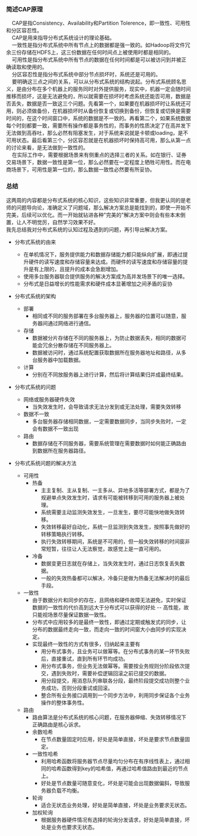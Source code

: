 ### 简述CAP原理  
&nbsp;&nbsp;&nbsp;&nbsp;CAP是指Consistency、Availability和Partition Tolerence，即一致性、可用性和分区容忍性。    
&nbsp;&nbsp;&nbsp;&nbsp;CAP是用来指导分布式系统设计的理论基础。   
&nbsp;&nbsp;&nbsp;&nbsp;一致性是指分布式系统中所有节点上的数据都是强一致的。如Hadoop将文件冗余三份存储在HDFS上，这三份数据在任何时间点上被使用时都是相同的。   
&nbsp;&nbsp;&nbsp;&nbsp;可用性是指分布式系统中所有节点的数据在任何时间都是可以被访问到并被正确读取和使用的。   
&nbsp;&nbsp;&nbsp;&nbsp;分区容忍性是指分布式系统中部分节点损坏时，系统还是可用的。   
&nbsp;&nbsp;&nbsp;&nbsp;要明确这三点之间的关系，可以从分布式系统的结构说起。分布式系统顾名思义，是由分布在多个机器上的服务同时对外提供服务，现实中，机器一定会随时间推移而损坏，这是无法避免的，所以就需要在损坏时考虑系统还能否可用，数据是否丢失，数据是否一致这三个问题。先看第一个，如果要在机器损坏时让系统还可用，则必须做备份，在机器损坏时从备份恢复或切换到备份，但恢复或切换是需要时间的，在这个时间窗口中，系统的数据是不一致的。再看第二个，如果系统数据每个时刻都要一致，需要所有操作都是事务性的，而事务的性质决定了在高并发下无法做到高吞吐，那么必然有阻塞发生，对于系统来说就是卡顿或loading，是不可用状态。最后看第三个，分区容忍就是在机器损坏时保持高可用，那么从第一点的讨论来看，是无法做到一致性的。   
&nbsp;&nbsp;&nbsp;&nbsp;在实际工作中，需要根据场景来有侧重点的选择三者的关系。如在银行、证券交易场景下，数据一致性是第一位，那么必然要在一定程度上牺牲可用性。而在电商场景下，可用性是第一位的，那么数据一致性必然要有所妥协。  


### 总结   
这两周的内容都是分布式系统的核心知识，这些知识非常重要，但我更认同的是老师的问题导向论，准确定义了问题域，那么解决方案总是能找到的，即使一开始不完美，后续可以优化。而一开始就钻进各种"完美的"解决方案中则会有些本末倒置，让人不明觉厉，自然学习效果不好。  
我先总结我对分布式系统的认知过程及遇到的问题，再引导出解决方案。  
- 分布式系统的由来  
    - 在单机情况下，服务提供能力和数据存储能力都只能纵向扩展，即通过提升硬件的读写速度和存储容量来达成。而硬件的读写速度和存储容量的提升是有上限的，且提升的成本会急剧增加。  
    - 使用多台服务器联合提供服务的解决方案成为高并发场景下的唯一选择。  
    - 分布式是日益增长的性能需求和硬件成本显著增加之间矛盾的妥协  
    
- 分布式系统的架构  
    - 部署  
        - 相同或不同的服务部署在多台服务器上，服务器的位置可以随意，服务器间通过网络进行通信。  
    - 存储  
        - 数据被分片存储在不同的服务器上，为防止数据丢失，相同的数据可能会冗余分散存储在不同服务器上。  
        - 数据被访问时，通过系统配置获取数据所在服务器地址和路径，从多台服务器中加载数据。  
    - 计算  
        - 分别在不同放服务器上进行计算，然后将计算结果归并成最终结果。  
    
- 分布式系统的问题  
    - 网络或服务器硬件失效  
        - 当失效发生时，会导致请求无法分发到或无法处理，需要失效转移  
    - 数据不一致  
        - 多台服务器存储相同数据，一定需要数据同步，当同步失败时，一定会有数据不一致出现  
    - 路由  
        - 数据存储在不同服务器，需要系统管理在需要数据时如何能正确路由到数据所在服务器路径。     
        
- 分布式系统问题的解决方法    
    - 可用性  
        - 热备  
            - 主主复制、主从复制、一主多从、异地多活等部署方式，都是为了规避单点失效发生时，请求有可能被转移到可用的服务器上被处理。  
            - 系统需要主动监测失效发生，一旦发生，要尽可能快地做失效转移。  
            - 失效转移最好自动化，系统一旦监测到失效发生，按照事先做好的转移策略执行转移。  
            - 执行失效转移期间，系统是不可用的，但一般失效转移的时间窗非常短暂，往往让人无法察觉，故感觉上是一直可用的。  
        - 冷备  
            - 数据变更日志就在存储上，当失效发生时，通过日志恢复丢失数据。  
            - 一般的失效热备都可以解决，冷备只是做为热备无法解决时的最后手段。    
    - 一致性  
        - 由于数据分片和同步的存在，且网络和硬件故障无法避免，实时保证数据的一致性的代价高到远大于分布式可以获得的好处 -- 高性能，故只能视场景尽量保证数据一致性。  
        - 分布式中应用较多的是最终一致性，即通过定期或触发式的同步，让分布的数据最终走向一致，而走向一致的时间窗大小由同步的实现决定。  
        - 实现最终一致性的方式有很多，归纳起来主要有  
            - 用分布式事务，且业务可以做幂等。在分布式事务的某一环节失败后，直接重试，直到所有环节均成功。  
            - 用分布式事务，但业务无法做幂等。需要按业务规则分阶段依次提交，遇到失败时，需要补偿逻辑回滚之前已提交的数据。  
            - 用分段提交，用消息队列串联各分段，最终阶段提交成功则整个业务成功，否则分段重试或回滚。 
            - 整合所有业务接口调用到一个同步方法中，利用同步保证各个业务操作的整体事务性。  
    - 路由 
        - 路由算法是分布式系统的核心问题，在服务器伸缩、失效转移情况下正确路由是核心诉求。  
        - 余数哈希  
            - 在节点数量固定时应用，好处是简单直接，坏处是要求节点数量固定。   
        - 一致性哈希  
            - 利用哈希函数将服务器节点尽量均匀分布在有序线性表上，通过相同的哈希函数得到key的哈希值，再通过哈希值路由到最近的节点上。  
            - 好处是节点数量可随意变化，坏处是可能会出现数据偏斜，导致服务器负载不均衡。  
        - 轮询  
            - 适合无状态业务处理，好处是简单直接，坏处是业务要求无状态。  
        - 加权轮询 
            - 根据服务器硬件情况有选择的轮询分发请求，好处是简单直接，坏处是业务也要求无状态。  
            
      
    
